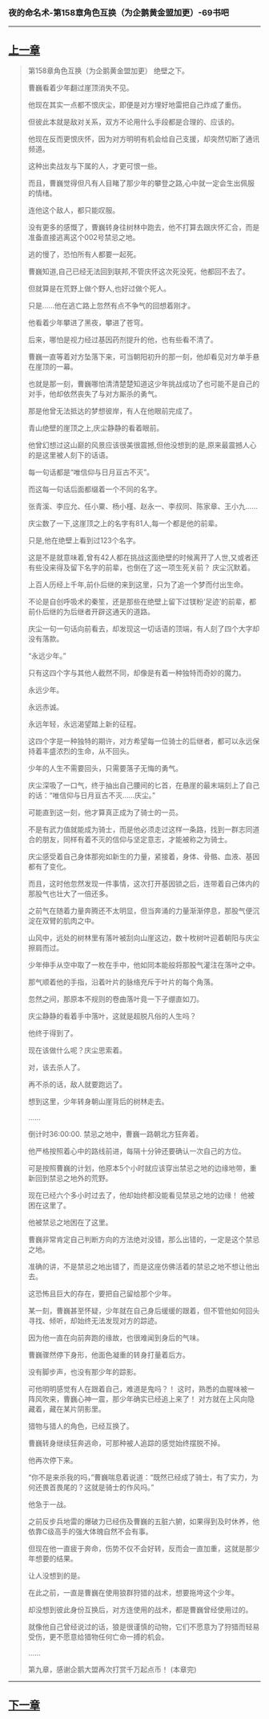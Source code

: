 ### 夜的命名术-第158章角色互换（为企鹅黄金盟加更）-69书吧

--------
[上一章](./929f1e3621a8bc751d1d7a2ff3db73a1.md)
--------


>
>
>
>第158章角色互换（为企鹅黄金盟加更）
>绝壁之下。
>
>曹巍看着少年翻过崖顶消失不见。
>
>他现在其实一点都不恨庆尘，即便是对方埋好地雷把自己炸成了重伤。
>
>但彼此本就是敌对关系，双方不论用什么手段都是合理的、应该的。
>
>他现在反而更恨庆怀，因为对方明明有机会给自己支援，却突然切断了通讯频道。
>
>这种出卖战友与下属的人，才更可恨一些。
>
>而且，曹巍觉得但凡有人目睹了那少年的攀登之路,心中就一定会生出佩服的情绪。
>
>连他这个敌人，都只能叹服。
>
>没有更多的感慨了，曹巍转身往树林中跑去，他不打算去跟庆怀汇合，而是准备直接逃离这个002号禁忌之地。
>
>逃的慢了，恐怕所有人都要一起死。
>
>曹巍知道,自己已经无法回到联邦,不管庆怀这次死没死，他都回不去了。
>
>但就算是在荒野上做个野人,也好过做个死人。
>
>只是……他在逃亡路上忽然有点不争气的回想着刚才。
>
>他看着少年攀进了黑夜，攀进了苍穹。
>
>后来，哪怕是视力经过基因药剂提升的他，也有些看不清了。
>
>曹巍一直等着对方坠落下来，可当朝阳初升的那一刻，他却看见对方单手悬在崖顶的一幕。
>
>也就是那一刻，曹巍哪怕清清楚楚知道这少年挑战成功了也可能不是自己的对手，他却依然丧失了与对方厮杀的勇气。
>
>那是他曾无法抵达的梦想彼岸，有人在他眼前完成了。
>
>青山绝壁的崖顶之上,庆尘静静的看着眼前。
>
>他曾幻想过这山巅的风景应该很美很震撼,但他没想到的是,原来最震撼人心的是这里被人刻下的话语。
>
>每一句话都是“唯信仰与日月亘古不灭”。
>
>而这每一句话后面都缀着一个不同的名字。
>
>张青溪、李应允、任小粟、杨小槿、赵永一、李叔同、陈家章、王小九……
>
>庆尘数了一下,这崖顶之上的名字有81人,每一个都是他的前辈。
>
>只是,他在绝壁上看到过123个名字。
>
>这是不是就意味着,曾有42人都在挑战这面绝壁的时候离开了人世,又或者还有些没来得及留下名字的前辈，也倒在了这一项生死关前？
>庆尘沉默着。
>
>上百人历经上千年,前仆后继的来到这里，只为了追一个梦而付出生命。
>
>不论是自创呼吸术的秦笙，还是那些在绝壁上留下过镁粉‘足迹’的前辈，都前仆后继的为后继者开辟这通天的道路。
>
>庆尘一句一句话向前看去，却发现这一切话语的顶端，有人刻了四个大字却没有落款。
>
>“永远少年。”
>
>只有这四个字与其他人截然不同，却像是有着一种独特而奇妙的魔力。
>
>永远少年。
>
>永远赤诚。
>
>永远年轻，永远渴望踏上新的征程。
>
>这四个字是一种独特的期许，对方希望每一位骑士的后继者，都可以永远保持着丰盛浓烈的生命，从不回头。
>
>少年的人生不需要回头，只需要落子无悔的勇气。
>
>庆尘深吸了一口气，终于抽出自己腰间的匕首，在悬崖的最末端刻上了自己的话：“唯信仰与日月亘古不灭……庆尘。”
>
>可能直到这一刻，他才算真正成为了骑士的一员。
>
>不是有武力值就能成为骑士，而是他必须走过这样一条路，找到一群志同道合的朋友，同样有着不灭的信仰与坚定意志，才能被称之为骑士。
>
>庆尘感受着自己身体那宛如新生的力量，紧接着，身体、骨骼、血液、基因都有了变化。
>
>而且，这时他忽然发现一件事情，这次打开基因锁之后，连带着自己体内的那股气也壮大了一倍还多。
>
>之前气在随着力量奔腾还不太明显，但当奔涌的力量渐渐停息，那股气便沉淀在双臂的肌肉之中。
>
>山风中，远处的树林里有落叶被刮向山崖这边，数十枚树叶迎着朝阳与庆尘擦肩而过。
>
>少年伸手从空中取了一枚在手中，他如同本能般将那股气灌注在落叶之中。
>
>那气顺着他的手指，沿着叶片的脉络充斥于叶片的每个角落。
>
>忽然之间，那原本不规则的卷曲落叶竟一下子绷直如刀。
>
>庆尘静静的看着手中落叶，这就是超脱凡俗的人生吗？
>
>他终于得到了。
>
>现在该做什么呢？庆尘思索着。
>
>对，该去杀人了。
>
>再不杀的话，敌人就要跑远了。
>
>想到这里，少年转身朝山崖背后的树林走去。
>
>……
>
>倒计时36:00:00.
>禁忌之地中，曹巍一路朝北方狂奔着。
>
>他严格按照着心中的路线前进，每隔十分钟还要确认一次自己的方位。
>
>可是按照曹巍的计划，他原本5个小时就应该穿出禁忌之地的边缘地带，重新回到禁忌之地外的荒野。
>
>现在已经六个多小时过去了，他却始终都没能看见禁忌之地的边缘！
>他被困在这里了。
>
>他被禁忌之地困在了这里。
>
>曹巍非常肯定自己判断方向的方法绝对没错，那么出错的，一定是这个禁忌之地。
>
>准确的讲，不是禁忌之地出错了，而是这座仿佛活着的禁忌之地不想让他出去。
>
>这恐怖且巨大的存在，要把自己留给那个少年。
>
>某一刻，曹巍甚至怀疑，少年就在自己身后缓缓的跟着，但不管他如何回头寻找、倾听，却始终无法发现对方的踪迹。
>
>因为他一直在向前奔跑的缘故，也很难闻到身后的气味。
>
>曹巍骤然停下身形，他面色凝重的转身打量着后方。
>
>没有脚步声，也没有那少年的踪影。
>
>可他明明感觉有人在跟着自己，难道是鬼吗？！
>这时，熟悉的血腥味被一阵风吹来，曹巍心神一震，那少年确实已经追上来了！
>对方就在上风向隐藏着，藏在某片阴影里。
>
>猎物与猎人的角色，已经互换了。
>
>曹巍转身继续狂奔逃命，可那种被人追踪的感觉始终摆脱不掉。
>
>他再次停下来。
>
>“你不是来杀我的吗，”曹巍喘息着说道：“既然已经成了骑士，有了实力，为何还畏首畏尾的？这就是骑士的作风吗。”
>
>他急于一战。
>
>之前反步兵地雷的爆破力已经伤及曹巍的五脏六腑，如果得到及时休养，他依靠C级高手的强大体魄自然不会有事。
>
>但现在他一直疲于奔命，伤势不仅不会好转，反而会一直加重，这就是那少年想要的结果。
>
>让人没想到的是。
>
>在此之前，一直是曹巍在使用狼群狩猎的战术，想要拖垮这个少年。
>
>却没想到彼此身份互换后，对方连使用的战术，都是曹巍曾经使用过的。
>
>就像他自己曾经说过的话，狼是很谨慎的动物，它们不愿意为了狩猎而轻易受伤，更不愿意给猎物任何亡命一搏的机会。
>
>……
>
>第九章，感谢企鹅大盟再次打赏千万起点币！
>(本章完)
>
>

--------
[下一章](./d83023c03df4ce8b48693e35240cc2a7.md)
--------
